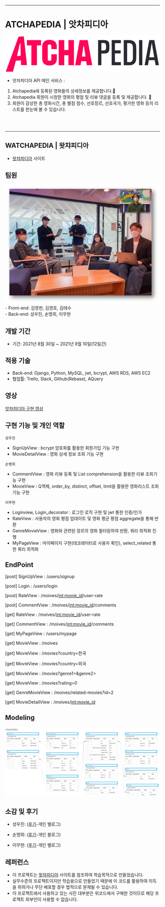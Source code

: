 ##

---

# ATCHAPEDIA | 앗차피디아

<img src='./ATCHAPEDIA.png' alt='logo'>

- 앗차피디아 API 메인 서비스 : 
1. Atchapedia에 등록된 영화들의 상세정보를 제공합니다.
2. Atchapedia 회원이 시청한 영화의 평점 및 리뷰 댓글을 등록 및 제공합니다. 
3. 회원이 감상한 총 영화시간, 총 별점 점수, 선호장르, 선호국가, 평가한 영화 등의 리스트를 한눈에 볼 수 있습니다.

<br><br>

---

## WATCHAPEDIA | 왓챠피디아

- [왓챠피디아](https://pedia.watcha.com/ko-KR) 사이트



## 팀원
<img src='./앗차차_팀원.png' alt='picture'>
- Front-end: 김영현, 김영호, 김태수<br>
- Back-end: 성우진, 손명희, 이무현



## 개발 기간

- 기간: 2021년 8월 30일 ~ 2021년 9월 10일(12일간) 




## 적용 기술

- Back-end: Django, Python, MySQL, jwt, bcrypt, AWS RDS, AWS EC2
- 협업툴: Trello, Slack, Github(Rebase), AQuery



## 영상

[앗차피디아 구현 영상](https://www.youtube.com/watch?v=vPYDDjZ-I3k)



## 구현 기능 및 개인 역할

`성우진`
- SignUpView : bcrypt 암호화를 활용한 회원가입 기능 구현
- MovieDetailView : 영화 상세 정보 조회 기능 구현

`손명희`
- CommentView : 영화 리뷰 등록 및 List comprehension을 활용한 리뷰 조회기능 구현
- MovieView   : Q객체, order_by, distinct, offset, limit을 활용한 영화리스트 조회 기능 구현

`이무현`
- Loginview, Login_decorator : 로그인 로직 구현 및 jwt 통한 인증/인가
- RateView : 사용자의 영화 평점 업데이트 및 영화 평균 평점 aggregate을 통해 반환
- GenreMovieView : 영화와 관련된 장르의 영화 필터링하여 반환, 쿼리 최적화 진행
- MyPageView : 마이페이지 구현(데코레이터로 사용자 확인), select_related 통한 쿼리 최적화


## EndPoint


[post] SignUpView        : /users/signup <br>

[post] Login             : /users/login <br>

[post] RateView          : /moives/<int:movie_id>/user-rate <br>

[post] CommentView       : /moives/<int:movie_id>/comments <br>

[get] RateView           : /moives/<int:movie_id>/user-rate <br>

[get] CommentView        : /moives/<int:movie_id>/comments <br>

[get] MyPageView         : /users/mypage <br>

[get] MovieView          : /moives <br>

[get] MovieView          : /movies?country=한국 <br>

[get] MovieView          : /movies?country=외국 <br>

[get] MovieView          : /movies?genre1=&genre2= <br>

[get] MovieView          : /movies?rating=0 <br>

[get] GenreMovieView     : /moives/related-movies?id=2 <br>

[get] MovieDetailView    : /moives/<int:movie_id> <br>



## Modeling

<img src='./modeling.png' alt='modeling'>

## 소감 및 후기


- 성우진: ([후기](https://업로드후수정.com)-개인 벨로그)

- 손명희: ([후기](https://mymelody.tistory.com/140)-개인 블로그)

- 이무현: ([후기](https://업로드후수정.com)-개인 벨로그)

## 레퍼런스

- 이 프로젝트는 [왓챠피디아](https://pedia.watcha.com/ko-KR) 사이트를 참조하여 학습목적으로 만들었습니다.
- 실무수준의 프로젝트이지만 학습용으로 만들었기 때문에 이 코드를 활용하여 이득을 취하거나 무단 배포할 경우 법적으로 문제될 수 있습니다.
- 이 프로젝트에서 사용하고 있는 사진 대부분은 위코드에서 구매한 것이므로 해당 프로젝트 외부인이 사용할 수 없습니다.
